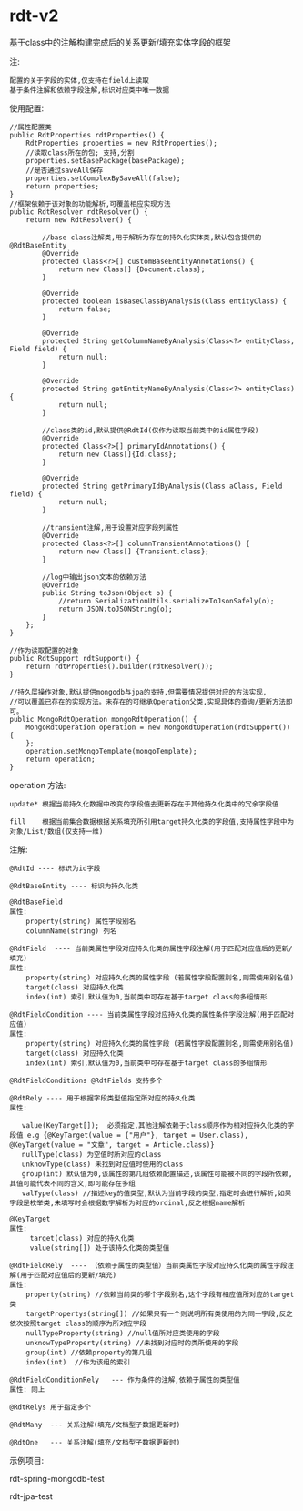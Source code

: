 # rdt-v2

基于class中的注解构建完成后的关系更新/填充实体字段的框架


注:
    
	配置的关于字段的实体,仅支持在field上读取
    基于条件注解和依赖字段注解,标识对应类中唯一数据

使用配置:
    
	
	
	
	//属性配置类
	public RdtProperties rdtProperties() {
        RdtProperties properties = new RdtProperties();
        //读取class所在的包; 支持,分割
        properties.setBasePackage(basePackage);
        //是否通过saveAll保存
        properties.setComplexBySaveAll(false);
        return properties;
    }
	//框架依赖于该对象的功能解析,可覆盖相应实现方法
	public RdtResolver rdtResolver() {
        return new RdtResolver() {
            
            //base class注解类,用于解析为存在的持久化实体类,默认包含提供的@RdtBaseEntity
            @Override
            protected Class<?>[] customBaseEntityAnnotations() {
                return new Class[] {Document.class};
            }

            @Override
            protected boolean isBaseClassByAnalysis(Class entityClass) {
                return false;
            }

            @Override
            protected String getColumnNameByAnalysis(Class<?> entityClass, Field field) {
                return null;
            }

            @Override
            protected String getEntityNameByAnalysis(Class<?> entityClass) {
                return null;
            }

            //class类的id,默认提供@RdtId(仅作为读取当前类中的id属性字段)
            @Override
            protected Class<?>[] primaryIdAnnotations() {
                return new Class[]{Id.class};
            }

            @Override
            protected String getPrimaryIdByAnalysis(Class aClass, Field field) {
                return null;
            }
            
            //transient注解,用于设置对应字段列属性
            @Override
            protected Class<?>[] columnTransientAnnotations() {
                return new Class[] {Transient.class};
            }
            
            //log中输出json文本的依赖方法
            @Override
            public String toJson(Object o) {
                //return SerializationUtils.serializeToJsonSafely(o);
                return JSON.toJSONString(o);
            }
        };
    }

    //作为读取配置的对象
    public RdtSupport rdtSupport() {
        return rdtProperties().builder(rdtResolver());
    }
    
    //持久层操作对象,默认提供mongodb与jpa的支持,但需要情况提供对应的方法实现,
    //可以覆盖已存在的实现方法。未存在的可继承Operation父类,实现具体的查询/更新方法即可。
    public MongoRdtOperation mongoRdtOperation() {
        MongoRdtOperation operation = new MongoRdtOperation(rdtSupport()) {
        };
        operation.setMongoTemplate(mongoTemplate);
        return operation;
    }
operation 方法:

    update* 根据当前持久化数据中改变的字段值去更新存在于其他持久化类中的冗余字段值
	
    fill    根据当前集合数据根据关系填充所引用target持久化类的字段值,支持属性字段中为对象/List/数组(仅支持一维)
    
    
注解:
   
    
    @RdtId ---- 标识为id字段
    
	@RdtBaseEntity ---- 标识为持久化类
    
	@RdtBaseField
    属性:
        property(string) 属性字段别名
        columnName(string) 列名
        
    @RdtField  ---- 当前类属性字段对应持久化类的属性字段注解(用于匹配对应值后的更新/填充)
    属性:
        property(string) 对应持久化类的属性字段 (若属性字段配置别名,则需使用别名值)
        target(class) 对应持久化类
        index(int) 索引,默认值为0,当前类中可存在基于target class的多组情形
        
    @RdtFieldCondition ---- 当前类属性字段对应持久化类的属性条件字段注解(用于匹配对应值)
    属性:
        property(string) 对应持久化类的属性字段 (若属性字段配置别名,则需使用别名值)
        target(class) 对应持久化类
        index(int) 索引,默认值为0,当前类中可存在基于target class的多组情形

    @RdtFieldConditions @RdtFields 支持多个
    
    @RdtRely ---- 用于根据字段类型值指定所对应的持久化类
    属性:
       
       value(KeyTarget[]);  必须指定,其他注解依赖于class顺序作为相对应持久化类的字段值 e.g {@KeyTarget(value = {"用户"}, target = User.class), @KeyTarget(value = "文章", target = Article.class)}
       nullType(class) 为空值时所对应的class
       unknowType(class) 未找到对应值时使用的class
       group(int) 默认值为0,该属性的第几组依赖配置描述,该属性可能被不同的字段所依赖,其值可能代表不同的含义,即可能存在多组
       valType(class) //描述key的值类型,默认为当前字段的类型,指定时会进行解析,如果字段是枚举类,未填写时会根据数字解析为对应的ordinal,反之根据name解析
    
    @KeyTarget
    属性:
         target(class) 对应的持久化类
         value(string[]) 处于该持久化类的类型值
         
    @RdtFieldRely  ---- （依赖于属性的类型值）当前类属性字段对应持久化类的属性字段注解(用于匹配对应值后的更新/填充)
    属性:
        property(string) //依赖当前类的哪个字段别名,这个字段有相应值所对应的target类
        targetPropertys(string[]) //如果只有一个则说明所有类使用的为同一字段,反之依次按照target class的顺序为所对应字段
        nullTypeProperty(string) //null值所对应类使用的字段
        unknowTypeProperty(string) //未找到对应时的类所使用的字段
        group(int) //依赖property的第几组
        index(int)  //作为该组的索引
    
    @RdtFieldConditionRely   --- 作为条件的注解,依赖于属性的类型值
    属性: 同上
    
    @RdtRelys 用于指定多个
    
    @RdtMany  --- 关系注解(填充/文档型子数据更新时) 
    
    @RdtOne   --- 关系注解(填充/文档型子数据更新时) 

示例项目:

 rdt-spring-mongodb-test 
 
 rdt-jpa-test